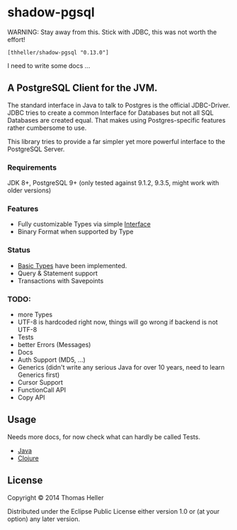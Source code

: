 # shadow-pgsql

WARNING: Stay away from this. Stick with JDBC, this was not worth the effort!

```
[thheller/shadow-pgsql "0.13.0"]
```

I need to write some docs ...

## A PostgreSQL Client for the JVM.

The standard interface in Java to talk to Postgres is the official JDBC-Driver. JDBC tries to
create a common Interface for Databases but not all SQL Databases are created equal. That
makes using Postgres-specific features rather cumbersome to use.

This library tries to provide a far simpler yet more powerful interface to the PostgreSQL Server.

### Requirements

JDK 8+, PostgreSQL 9+ (only tested against 9.1.2, 9.3.5, might work with older versions)

### Features

- Fully customizable Types via simple [Interface](https://github.com/thheller/shadow-pgsql/blob/master/src/java/shadow/pgsql/TypeHandler.java)
- Binary Format when supported by Type

### Status

- [Basic Types](https://github.com/thheller/shadow-pgsql/tree/master/src/java/shadow/pgsql/types) have been implemented.
- Query & Statement support
- Transactions with Savepoints

### TODO:

- more Types
- UTF-8 is hardcoded right now, things will go wrong if backend is not UTF-8
- Tests
- better Errors (Messages)
- Docs
- Auth Support (MD5, ...)
- Generics (didn't write any serious Java for over 10 years, need to learn Generics first)
- Cursor Support
- FunctionCall API
- Copy API

## Usage

Needs more docs, for now check what can hardly be called Tests.

- [Java](https://github.com/thheller/shadow-pgsql/blob/master/test/shadow/pgsql/BasicTest.java)
- [Clojure](https://github.com/thheller/shadow-pgsql/blob/master/test/shadow/pgsql_test.clj)

## License

Copyright © 2014 Thomas Heller

Distributed under the Eclipse Public License either version 1.0 or (at
your option) any later version.
